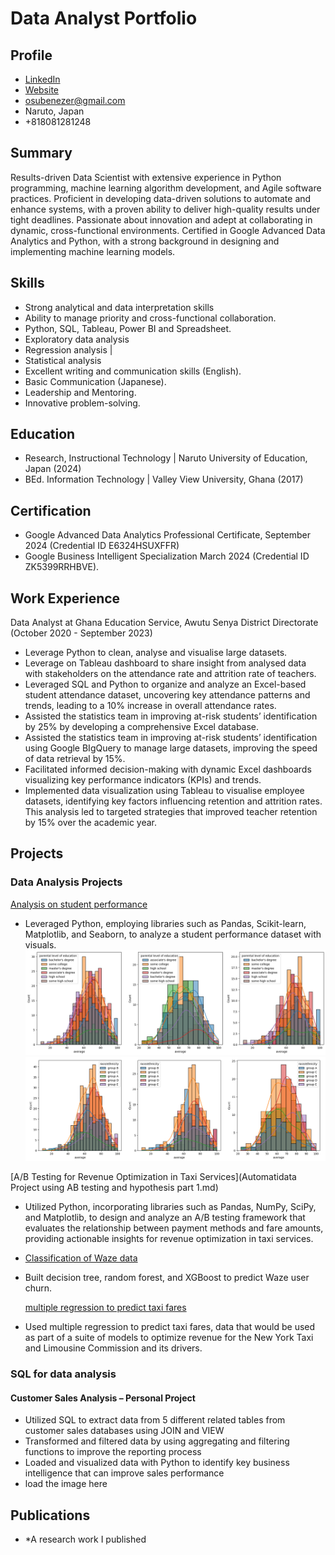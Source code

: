 # Data Analyst Portfolio

## Profile
- [LinkedIn ](https://www.linkedin.com/in/ebenezer-osuyah-30891a50)
- [Website](https://osuyah.github.io/data_analysis_portfolio/)
- osubenezer@gmail.com
- Naruto, Japan
- +818081281248

## Summary
Results-driven Data Scientist with extensive experience in Python programming, machine learning algorithm development, and Agile software practices. Proficient in developing data-driven solutions to automate and enhance systems, with a proven ability to deliver high-quality results under tight deadlines. Passionate about innovation and adept at collaborating in dynamic, cross-functional environments. Certified in Google Advanced Data Analytics and Python, with a strong background in designing and implementing machine learning models.

## Skills
- Strong analytical and data interpretation skills
-	Ability to manage priority and cross-functional collaboration.
-	Python, SQL, Tableau, Power BI and Spreadsheet.
-	Exploratory data analysis
- Regression analysis
  |
-	Statistical analysis
-	Excellent writing and communication skills (English).
- Basic Communication (Japanese).
- Leadership and Mentoring.
- Innovative problem-solving. 

## Education
- Research, Instructional Technology | Naruto University of Education, Japan (2024)
- BEd. Information Technology | Valley View University, Ghana (2017)

## Certification
- Google Advanced Data Analytics Professional Certificate, September 2024 (Credential ID E6324HSUXFFR)
- Google Business Intelligent Specialization March 2024 (Credential ID ZK5399RRHBVE).

## Work Experience
Data Analyst  at Ghana Education Service, Awutu Senya District Directorate (October 2020 - September 2023)
- Leverage Python to clean, analyse and visualise large datasets.
- Leverage on Tableau dashboard to share insight from analysed data with stakeholders on the attendance rate and attrition rate of teachers.
- Leveraged SQL and Python to organize and analyze an Excel-based student attendance dataset, uncovering key attendance patterns and trends, leading to a 10% increase in overall attendance rates.
- Assisted the statistics team in improving at-risk students’ identification by 25% by developing a comprehensive Excel database.
- Assisted the statistics team in improving at-risk students’ identification using Google BIgQuery to manage large datasets, improving the speed of data retrieval by 15%.
- Facilitated informed decision-making with dynamic Excel dashboards visualizing key performance indicators (KPIs) and trends.
- Implemented data visualization using Tableau to visualise employee datasets, identifying key factors influencing retention and attrition rates. This analysis led to targeted strategies that improved teacher retention by 15% over the academic year.


## Projects
### Data Analysis Projects
[Analysis on student performance](https://www.kaggle.com/code/osuyah/student-performance-analysis)
- Leveraged Python, employing libraries such as Pandas, Scikit-learn, Matplotlib, and Seaborn, to analyze a student performance dataset with visuals.
![Results](/asset/results.png)
![Results](/asset/results2.png)

[A/B Testing for Revenue Optimization in Taxi Services](Automatidata Project using AB testing and hypothesis part 1.md)
- Utilized Python, incorporating libraries such as Pandas, NumPy, SciPy, and Matplotlib, to design and analyze an A/B testing framework that evaluates the relationship between payment methods and fare amounts, providing actionable insights for revenue optimization in taxi services.

- [Classification of Waze data](https://www.kaggle.com/code/osuyah/student-performance-analysis#)
- Built decision tree, random forest, and XGBoost to predict Waze user churn.

  [multiple regression to predict taxi fares](https://github.com/osuyah/data_analysis_portfolio/blob/main/Exemplar_Evaluate%20simple%20linear%20regression.ipynb)
- Used multiple regression to predict taxi fares, data that would be used as part of a suite of models to optimize revenue for the New York Taxi and Limousine Commission and its drivers.

### SQL for data analysis
#### Customer Sales Analysis – Personal Project 
-	Utilized SQL to extract data from 5 different related tables from customer sales databases using JOIN and VIEW
- Transformed and filtered data by using aggregating and filtering functions to improve the reporting process
- Loaded and visualized data with Python to identify key business intelligence that can improve sales performance
- load the image here

## Publications
- *A research work I published



